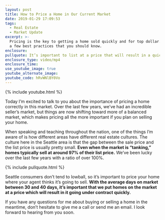 ```yaml
---
layout: post
title: How to Price a Home in Our Current Market
date: 2019-01-29 17:09:53
tags:
  - Real Estate
  - Market Update
excerpt: >-
  Pricing is the key to getting a home sold quickly and for top dollar. Here are
  a few best practices that you should know.
enclosure:
pullquote: It’s important to list at a price that will result in a quick sale.
enclosure_type: video/mp4
enclosure_time:
use_youtube_image: true
youtube_alternate_image:
youtube_code: hRvWNlBY0Vo
---
```


{% include youtube.html %}

Today I’m excited to talk to you about the importance of pricing a home correctly in this market. Over the last few years, we’ve had an incredible seller’s market, but things are now shifting toward more of a balanced market, which makes pricing all the more important if you plan on selling your home.

When speaking and teaching throughout the nation, one of the things I’m aware of is how different areas have different real estate cultures. The culture here in the Seattle area is that the gap between the sale price and the list price is usually pretty small. **Even when the market is “tanking,” homes typically sell at around 97% of their list price.** We’ve been lucky over the last few years with a ratio of over 100%.

{% include pullquote.html %}

Seattle consumers don’t tend to lowball, so it’s important to price your home where your agent thinks it’s going to sell. **With the average days on market between 30 and 40 days, it’s important that we put homes on the market at a price which will result in it going under contract quickly.**

If you have any questions for me about buying or selling a home in the meantime, don’t hesitate to give me a call or send me an email. I look forward to hearing from you soon.